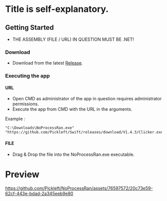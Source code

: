 # Title is self-explanatory.

## Getting Started

* THE ASSEMBLY (FILE / URL) IN QUESTION MUST BE .NET!

### Download

* Download from the latest [Release](https://github.com/Pickleft/NoProcessRan/releases/latest).

### Executing the app

#### URL

* Open CMD as administrator of the app in question requires administrator permissions.
* Execute the app from CMD with the URL in the arguments.

Example : 

```
"C:\Downloads\NoProcessRan.exe" "https://github.com/Pickleft/Swift/releases/download/V1.4.3/Clicker.exe"
```

#### FILE

* Drag & Drop the file into the NoProcessRan.exe executable.

# Preview

https://github.com/Pickleft/NoProcessRan/assets/76597572/20c73e59-62cf-443e-bdad-2a345eeb9e80
